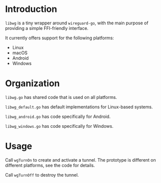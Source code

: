 # Introduction

`libwg` is a tiny wrapper around `wireguard-go`, with the main purpose of providing a simple FFI-friendly interface.

It currently offers support for the following platforms:

- Linux
- macOS
- Android
- Windows

# Organization

`libwg.go` has shared code that is used on all platforms.

`libwg_default.go` has default implementations for Linux-based systems.

`libwg_android.go` has code specifically for Android.

`libwg_windows.go` has code specifically for Windows.

# Usage

Call `wgTurnOn` to create and activate a tunnel. The prototype is different on different platforms, see the code for details.

Call `wgTurnOff` to destroy the tunnel.
